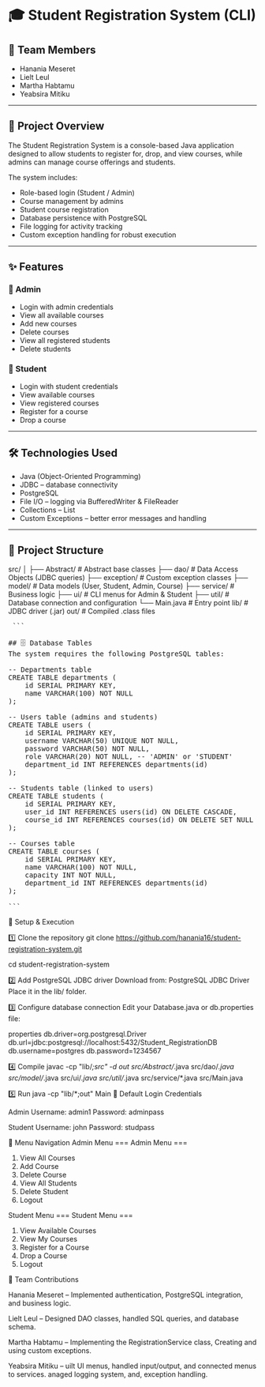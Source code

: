 # 🎓 Student Registration System (CLI)

## 👥 Team Members
- Hanania Meseret 
- Lielt Leul 
- Martha Habtamu 
- Yeabsira Mitiku 

---

## 📖 Project Overview
The Student Registration System is a console-based Java application designed to allow students to register for, drop, and view courses, while admins can manage course offerings and students.

The system includes:
- Role-based login (Student / Admin)
- Course management by admins
- Student course registration
- Database persistence with PostgreSQL
- File logging for activity tracking
- Custom exception handling for robust execution

---

## ✨ Features

### 🔹 Admin
- Login with admin credentials
- View all available courses
- Add new courses
- Delete courses
- View all registered students
- Delete students

### 🔹 Student
- Login with student credentials
- View available courses
- View registered courses
- Register for a course
- Drop a course

---

## 🛠 Technologies Used
- Java (Object-Oriented Programming)
- JDBC – database connectivity
- PostgreSQL
- File I/O – logging via BufferedWriter & FileReader
- Collections – List
- Custom Exceptions – better error messages and handling

---

## 📂 Project Structure
src/
│
├── Abstract/ # Abstract base classes
├── dao/ # Data Access Objects (JDBC queries)
├── exception/ # Custom exception classes
├── model/ # Data models (User, Student, Admin, Course)
├── service/ # Business logic
├── ui/ # CLI menus for Admin & Student
├── util/ # Database connection and configuration
└── Main.java # Entry point
lib/ # JDBC driver (.jar)
out/ # Compiled .class files

<pre> ```

## 🗄 Database Tables
The system requires the following PostgreSQL tables:

-- Departments table
CREATE TABLE departments (
    id SERIAL PRIMARY KEY,
    name VARCHAR(100) NOT NULL
);

-- Users table (admins and students)
CREATE TABLE users (
    id SERIAL PRIMARY KEY,
    username VARCHAR(50) UNIQUE NOT NULL,
    password VARCHAR(50) NOT NULL,
    role VARCHAR(20) NOT NULL, -- 'ADMIN' or 'STUDENT'
    department_id INT REFERENCES departments(id)
);

-- Students table (linked to users)
CREATE TABLE students (
    id SERIAL PRIMARY KEY,
    user_id INT REFERENCES users(id) ON DELETE CASCADE,
    course_id INT REFERENCES courses(id) ON DELETE SET NULL
);

-- Courses table
CREATE TABLE courses (
    id SERIAL PRIMARY KEY,
    name VARCHAR(100) NOT NULL,
    capacity INT NOT NULL,
    department_id INT REFERENCES departments(id)
);

```</pre>
🚀 Setup & Execution

1️⃣ Clone the repository
git clone https://github.com/hanania16/student-registration-system.git

cd student-registration-system

2️⃣ Add PostgreSQL JDBC driver
Download from:
PostgreSQL JDBC Driver
Place it in the lib/ folder.

3️⃣ Configure database connection
Edit your Database.java or db.properties file:

properties
db.driver=org.postgresql.Driver
db.url=jdbc:postgresql://localhost:5432/Student_RegistrationDB
db.username=postgres
db.password=1234567

4️⃣ Compile
javac -cp "lib/*;src" -d out src/Abstract/*.java src/dao/*.java src/model/*.java src/ui/*.java src/util/*.java src/service/*.java src/Main.java

5️⃣ Run
java -cp "lib/*;out" Main
🔑 Default Login Credentials

Admin
Username: admin1
Password: adminpass

Student
Username: john
Password: studpass

📌 Menu Navigation
<prev>
Admin Menu
=== Admin Menu ===
1. View All Courses
2. Add Course
3. Delete Course
4. View All Students
5. Delete Student
6. Logout
</prev>

Student Menu
<prev>
=== Student Menu ===
1. View Available Courses
2. View My Courses
3. Register for a Course
4. Drop a Course
5. Logout
</prev>

📜 Team Contributions

Hanania Meseret – Implemented authentication, PostgreSQL integration, and business logic.

Lielt Leul – Designed DAO classes, handled SQL queries, and database schema.

Martha Habtamu – Implementing the RegistrationService class, Creating and using custom exceptions.

Yeabsira Mitiku – uilt UI menus, handled input/output, and connected menus to services.
anaged logging system, and, exception handling.
